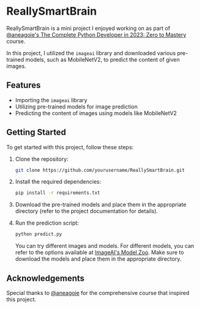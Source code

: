 
# ReallySmartBrain

ReallySmartBrain is a mini project I enjoyed working on as part of [@aneagoie's The Complete Python Developer in 2023: Zero to Mastery](https://www.udemy.com/course/complete-python-developer-zero-to-mastery/) course.

In this project, I utilized the `imageai` library and downloaded various pre-trained models, such as MobileNetV2, to predict the content of given images.

## Features
- Importing the `imageai` library
- Utilizing pre-trained models for image prediction
- Predicting the content of images using models like MobileNetV2

## Getting Started
To get started with this project, follow these steps:

1. Clone the repository:
   ```bash
   git clone https://github.com/yourusername/ReallySmartBrain.git
   ```

2. Install the required dependencies:
   ```bash
   pip install -r requirements.txt
   ```

3. Download the pre-trained models and place them in the appropriate directory (refer to the project documentation for details).

4. Run the prediction script:
   ```bash
   python predict.py 
   ```
   You can try different images and models. For different models, you can refer to the options available at [ImageAI's Model Zoo](https://github.com/OlafenwaMoses/ImageAI/tree/master/imageai/Classification). Make sure to download the models and place them in the appropriate directory.

## Acknowledgements
Special thanks to [@aneagoie](https://github.com/aneagoie) for the comprehensive course that inspired this project.
